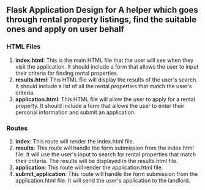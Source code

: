 ## Flask Application Design for A helper which goes through rental property listings, find the suitable ones and apply on user behalf

### HTML Files
1. **index.html**: This is the main HTML file that the user will see when they visit the application. It should include a form that allows the user to input their criteria for finding rental properties.
2. **results.html**: This HTML file will display the results of the user's search. It should include a list of all the rental properties that match the user's criteria.
3. **application.html**: This HTML file will allow the user to apply for a rental property. It should include a form that allows the user to enter their personal information and submit an application.

### Routes
1. **index**: This route will render the index.html file.
2. **results**: This route will handle the form submission from the index.html file. It will use the user's input to search for rental properties that match their criteria. The results will be displayed in the results.html file.
3. **application**: This route will render the application.html file.
4. **submit_application**: This route will handle the form submission from the application.html file. It will send the user's application to the landlord.
